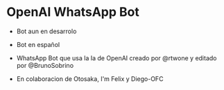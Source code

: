 # OpenAI WhatsApp Bot

- Bot aun en desarrolo 

- Bot en español

- WhatsApp Bot que usa la Ia de OpenAI creado por @rtwone y editado por @BrunoSobrino

- En colaboracion de Otosaka, I'm Felix y Diego-OFC
